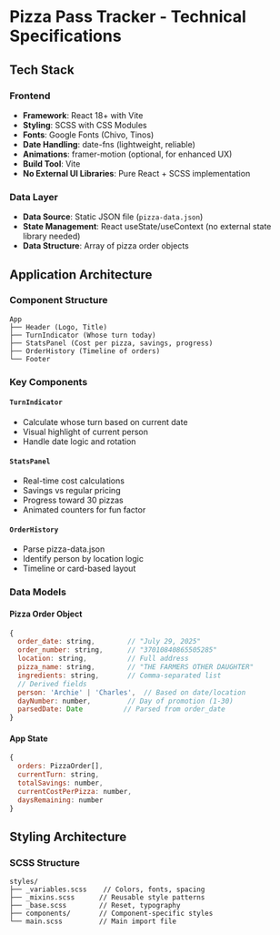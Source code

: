 # Pizza Pass Tracker - Technical Specifications

## Tech Stack

### Frontend
- **Framework**: React 18+ with Vite
- **Styling**: SCSS with CSS Modules
- **Fonts**: Google Fonts (Chivo, Tinos)
- **Date Handling**: date-fns (lightweight, reliable)
- **Animations**: framer-motion (optional, for enhanced UX)
- **Build Tool**: Vite
- **No External UI Libraries**: Pure React + SCSS implementation

### Data Layer
- **Data Source**: Static JSON file (`pizza-data.json`)
- **State Management**: React useState/useContext (no external state library needed)
- **Data Structure**: Array of pizza order objects

## Application Architecture

### Component Structure
```
App
├── Header (Logo, Title)
├── TurnIndicator (Whose turn today)
├── StatsPanel (Cost per pizza, savings, progress)
├── OrderHistory (Timeline of orders)
└── Footer
```

### Key Components

#### `TurnIndicator`
- Calculate whose turn based on current date
- Visual highlight of current person
- Handle date logic and rotation 

#### `StatsPanel`
- Real-time cost calculations
- Savings vs regular pricing
- Progress toward 30 pizzas
- Animated counters for fun factor

#### `OrderHistory`
- Parse pizza-data.json
- Identify person by location logic
- Timeline or card-based layout

### Data Models

#### Pizza Order Object
```javascript
{
  order_date: string,        // "July 29, 2025"
  order_number: string,      // "37010840865505285"
  location: string,          // Full address
  pizza_name: string,        // "THE FARMERS OTHER DAUGHTER"
  ingredients: string,       // Comma-separated list
  // Derived fields
  person: 'Archie' | 'Charles',  // Based on date/location
  dayNumber: number,         // Day of promotion (1-30)
  parsedDate: Date          // Parsed from order_date
}
```

#### App State
```javascript
{
  orders: PizzaOrder[],
  currentTurn: string,
  totalSavings: number,
  currentCostPerPizza: number,
  daysRemaining: number
}
```

## Styling Architecture

### SCSS Structure
```
styles/
├── _variables.scss    // Colors, fonts, spacing
├── _mixins.scss      // Reusable style patterns
├── _base.scss        // Reset, typography
├── components/       // Component-specific styles
└── main.scss         // Main import file
```
